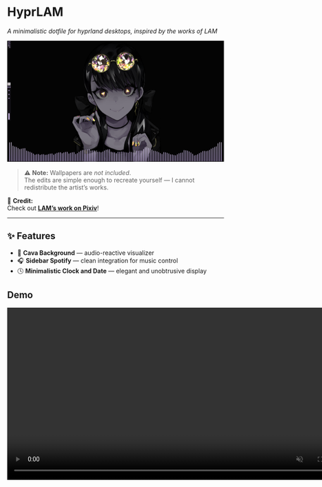 # **HyprLAM**

*A minimalistic dotfile for hyprland desktops, inspired by the works of LAM*

![Screenshot](screenshot/screenshot-1761254259.png)

> ⚠️ **Note:** Wallpapers are *not included*.  
> The edits are simple enough to recreate yourself — I cannot redistribute the artist’s works.

🎨 **Credit:**  
Check out [**LAM’s work on Pixiv**](https://www.pixiv.net/en/users/17429)!

---

## ✨ Features

- 🎵 **Cava Background** — audio-reactive visualizer  
- 🎧 **Sidebar Spotify** — clean integration for music control  
- 🕓 **Minimalistic Clock and Date** — elegant and unobtrusive display  


## Demo
<video src="screenshot/hyprLAM-rice.mp4" width="800" controls autoplay loop muted>
  Your browser does not support the video tag.
</video>

